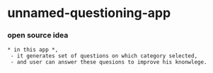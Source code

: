 # unnamed-questioning-app

### open source idea
    * in this app *,
     - it generates set of questions on which category selected,
     - and user can answer these quesions to improve his knonwlege.

